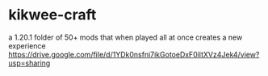 # kikwee-craft
a 1.20.1 folder of 50+ mods that when played all at once creates a new experience
https://drive.google.com/file/d/1YDk0nsfni7ikGotoeDxF0iltXVz4Jek4/view?usp=sharing
